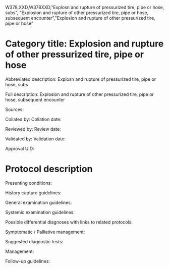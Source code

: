W378,XXD,W378XXD,"Explosn and rupture of pressurized tire, pipe or hose, subs", "Explosion and rupture of other pressurized tire, pipe or hose, subsequent encounter","Explosion and rupture of other pressurized tire, pipe or hose"
# Category title: Explosion and rupture of other pressurized tire, pipe or hose

Abbreviated description: Explosn and rupture of pressurized tire, pipe or hose, subs

Full description: Explosion and rupture of other pressurized tire, pipe or hose, subsequent encounter

Sources:

Collated by:
Collation date:

Reviewed by:
Review date:

Validated by:
Validation date:

Approval UID:

# Protocol description

Presenting conditions:

History capture guidelines:

General examination guidelines:

Systemic examination guidelines:

Possible differential diagnoses with links to related protocols:

Symptomatic / Palliative management:

Suggested diagnostic tests:

Management:

Follow-up guidelines:
